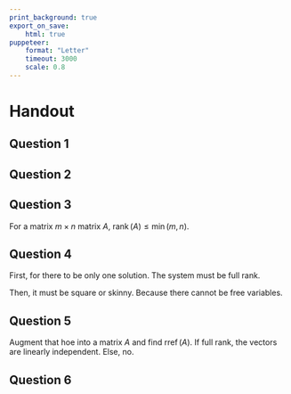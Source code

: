 ```yaml
---
print_background: true
export_on_save:
    html: true
puppeteer:
    format: "Letter"
    timeout: 3000
    scale: 0.8
---
```


# Handout

## Question 1

## Question 2

## Question 3

For a matrix $m\times n$ matrix $A$, $\operatorname{rank}(A)\le\min(m,n)$.

## Question 4

First, for there to be only one solution. The system must be full rank.

Then, it must be square or skinny. Because there cannot be free variables.

## Question 5

Augment that hoe into a matrix $A$ and find $\operatorname{rref}(A)$. If full rank, the vectors are linearly independent. Else, no.

## Question 6

